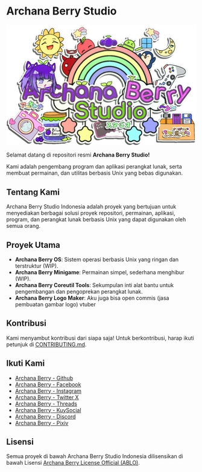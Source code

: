 # Archana Berry Studio
![My Banner](archanaberry/banner.png)

Selamat datang di repositori resmi **Archana Berry Studio!**

Kami adalah pengembang program dan aplikasi perangkat lunak, serta membuat permainan, dan utilitas berbasis Unix yang bebas digunakan.

## Tentang Kami
Archana Berry Studio Indonesia adalah proyek yang bertujuan untuk menyediakan berbagai solusi proyek repositori, permainan, aplikasi, program, dan perangkat lunak berbasis Unix yang dapat digunakan oleh semua orang.

## Proyek Utama
- **Archana Berry OS**: Sistem operasi berbasis Unix yang ringan dan terstruktur (WIP).
- **Archana Berry Minigame**: Permainan simpel, sederhana menghibur (WIP).
- **Archana Berry Coreutil Tools**: Sekumpulan inti alat bantu untuk pengembangan dan pengoprekan perangkat lunak.
- **Archana Berry Logo Maker**: Aku juga bisa open commis (jasa pembuatan gambar logo) vtuber

## Kontribusi
Kami menyambut kontribusi dari siapa saja! Untuk berkontribusi, harap ikuti petunjuk di [CONTRIBUTING.md](CONTRIBUTING.md).

## Ikuti Kami
- [Archana Berry - Github](https://github.com/archanaberry)
- [Archana Berry - Facebook](https://www.facebook.com/profile.php?id=100095047230953&mibextid=ZbWKwL)
- [Archana Berry - Instagram](https://www.instagram.com/archanaberryofficial101/)
- [Archana Berry - Twitter X](https://x.com/archanaberry101)
- [Archana Berry - Threads](https://www.threads.net/@archanaberryofficial101)
- [Archana Berry - KuySocial](https://www.kuysocial.com/archanaberry101)
- [Archana Berry - Discord](https://discord.com/users/1136691684864954389)
- [Archana Berry - Pixiv](https://www.pixiv.net/en/users/108150491)

## Lisensi
Semua proyek di bawah Archana Berry Studio Indonesia dilisensikan di bawah Lisensi [Archana Berry License Official (ABLO)](https://github.com/archanaberry/Lisensi).
